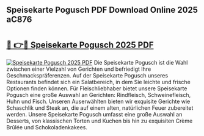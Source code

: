 ## Speisekarte Pogusch PDF Download Online 2025 aC876

# <h2><a href="http://gcb12n3.nevu.top/?p=Speisekarte+Pogusch">🔗 👉🔴 Speisekarte Pogusch 2025 PDF</a></h2>

[![Speisekarte Pogusch 2025 PDF](https://i.imgur.com/dBaPXMq.png)](http://gcb12n3.nevu.top/?p=Speisekarte+Pogusch)
Die Speisekarte Pogusch ist die Wahl zwischen einer Vielzahl von Gerichten und befriedigt Ihre Geschmackspräferenzen. Auf der Speisekarte Pogusch unseres Restaurants befindet sich ein Salatbereich, in dem Sie leichte und frische Optionen finden können. Für Fleischliebhaber bietet unsere Speisekarte Pogusch eine große Auswahl an Gerichten: Rindfleisch, Schweinefleisch, Huhn und Fisch. Unseren Auserwählten bieten wir exquisite Gerichte wie Schaschlik und Steak an, die auf einem alten, natürlichen Feuer zubereitet werden. Unsere Speisekarte Pogusch umfasst eine große Auswahl an Desserts, von klassischen Torten und Kuchen bis hin zu exquisiten Crème Brûlée und Schokoladenkakees.
